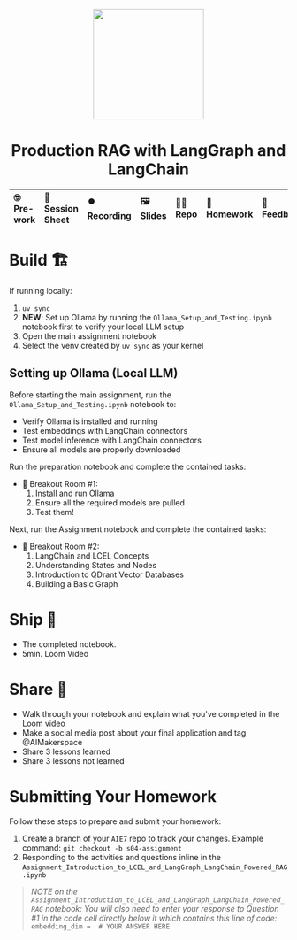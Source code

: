 <p align = "center" draggable=”false” ><img src="https://github.com/AI-Maker-Space/LLM-Dev-101/assets/37101144/d1343317-fa2f-41e1-8af1-1dbb18399719" 
     width="200px"
     height="auto"/>
</p>

## <h1 align="center" id="heading">Production RAG with LangGraph and LangChain</h1>

| 🤓 Pre-work | 📰 Session Sheet | ⏺️ Recording     | 🖼️ Slides        | 👨‍💻 Repo         | 📝 Homework      | 📁 Feedback       |
|:-----------------|:-----------------|:-----------------|:-----------------|:-----------------|:-----------------|:-----------------|


# Build 🏗️

If running locally:

1. `uv sync`
2. **NEW**: Set up Ollama by running the `Ollama_Setup_and_Testing.ipynb` notebook first to verify your local LLM setup
3. Open the main assignment notebook
4. Select the venv created by `uv sync` as your kernel

## Setting up Ollama (Local LLM)

Before starting the main assignment, run the `Ollama_Setup_and_Testing.ipynb` notebook to:
- Verify Ollama is installed and running
- Test embeddings with LangChain connectors
- Test model inference with LangChain connectors
- Ensure all models are properly downloaded

Run the preparation notebook and complete the contained tasks:

- 🤝 Breakout Room #1:
    1. Install and run Ollama
    2. Ensure all the required models are pulled
    3. Test them!

Next, run the Assignment notebook and complete the contained tasks:

- 🤝 Breakout Room #2:
    1. LangChain and LCEL Concepts
    2. Understanding States and Nodes
    3. Introduction to QDrant Vector Databases
    4. Building a Basic Graph

# Ship 🚢

- The completed notebook. 
- 5min. Loom Video

# Share 🚀
- Walk through your notebook and explain what you've completed in the Loom video
- Make a social media post about your final application and tag @AIMakerspace
- Share 3 lessons learned
- Share 3 lessons not learned

# Submitting Your Homework

Follow these steps to prepare and submit your homework:
1. Create a branch of your `AIE7` repo to track your changes. Example command: `git checkout -b s04-assignment`
2. Responding to the activities and questions inline in the `Assignment_Introduction_to_LCEL_and_LangGraph_LangChain_Powered_RAG.ipynb`

> _NOTE on the `Assignment_Introduction_to_LCEL_and_LangGraph_LangChain_Powered_RAG` notebook: You will also need to enter your response to Question #1 in the code cell directly below it which contains this line of code:_
    ```
    embedding_dim =  # YOUR ANSWER HERE
    ```
